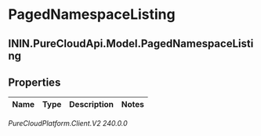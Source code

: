 # PagedNamespaceListing

## ININ.PureCloudApi.Model.PagedNamespaceListing

## Properties

|Name | Type | Description | Notes|
|------------ | ------------- | ------------- | -------------|



_PureCloudPlatform.Client.V2 240.0.0_
